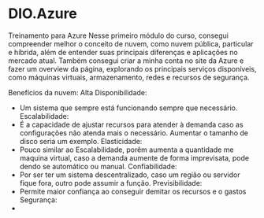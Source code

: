 # DIO.Azure
Treinamento para Azure
Nesse primeiro módulo do curso, consegui compreender melhor o conceito de nuvem, como nuvem pública, particular e híbrida, além de entender suas principais diferenças e aplicações no mercado atual. Também consegui criar a minha conta no site da Azure e fazer um overview da página, explorando os principais serviços disponíveis, como máquinas virtuais, armazenamento, redes e recursos de segurança.


Benefícios da nuvem: 
Alta Disponibilidade:
  - Um sistema que sempre está funcionando sempre que necessário.
Escalabilidade:
  - É a capacidade de ajustar recursos para atender à demanda caso as configurações não atenda mais o necessário. Aumentar o tamanho de disco seria um exemplo.
Elasticidade:
 - Pouco similar ao Escalabilidade, porêm aumenta a quantidade me maquina virtual, caso a demanda aumente de forma imprevisata, pode dendo se automático ou manual.
Confiabilidade:
  - Por ser ter um sistema descentralizado, caso um região ou servidor fique fora, outro pode assumir a função.
Previsibilidade:
  - Permite maior confiança ao conseguir demitar os recursos e o gastos
Segurança:
  - 

